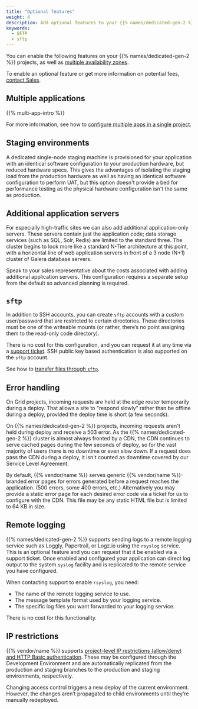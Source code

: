 ```yaml
---
title: "Optional features"
weight: 4
description: Add optional features to your {{% names/dedicated-gen-2 %}} project.
keywords:
  - SFTP
  - sftp
---
```


You can enable the following features on your {{% names/dedicated-gen-2 %}} projects,
as well as [multiple availability zones](../../dedicated-gen-3/options.md#multiple-availability-zones).

To enable an optional feature or get more information on potential fees,
[contact Sales](https://platform.sh/contact/).

## Multiple applications

{{% multi-app-intro %}}

For more information, see how to [configure multiple apps in a single project](../../create-apps/multi-app/_index.md).

## Staging environments

A dedicated single-node staging machine is provisioned for your application with an identical software configuration to your production hardware, but reduced hardware specs.
This gives the advantages of isolating the staging load from the production hardware as well as having an identical software configuration to perform UAT, but this option doesn't provide a bed for performance testing as the physical hardware configuration isn't the same as production.

## Additional application servers

For especially high-traffic sites we can also add additional application-only servers.
These servers contain just the application code; data storage services (such as SQL, Solr, Redis) are limited to the standard three.
The cluster begins to look more like a standard N-Tier architecture at this point, with a horizontal line of web application servers in front of a 3 node (N+1) cluster of Galera database servers.

Speak to your sales representative about the costs associated with adding additional application servers. 
This configuration requires a separate setup from the default so advanced planning is required.

## `sftp`

In addition to SSH accounts, you can create `sftp` accounts with a custom user/password that are restricted to certain directories. 
These directories must be one of the writeable mounts (or rather, there’s no point assigning them to the read-only code directory).

There is no cost for this configuration, and you can request it at any time via a [support ticket](/learn/overview/get-support.md). 
SSH public key based authentication is also supported on the `sftp` account.

See how to [transfer files through `sftp`](/development/file-transfer.md).

## Error handling

On Grid projects, incoming requests are held at the edge router temporarily during a deploy.
That allows a site to "respond slowly" rather than be offline during a deploy, provided the deploy time is short (a few seconds).

On {{% names/dedicated-gen-2 %}} projects, incoming requests aren't held during deploy and receive a 503 error.
As the {{% names/dedicated-gen-2 %}} cluster is almost always fronted by a CDN,
the CDN continues to serve cached pages during the few seconds of deploy,
so for the vast majority of users there is no downtime or even slow down.
If a request does pass the CDN during a deploy, it isn't counted as downtime covered by our Service Level Agreement.

By default, {{% vendor/name %}} serves generic {{% vendor/name %}}-branded error pages for errors generated before a request reaches the application.
(500 errors, some 400 errors, etc.)  Alternatively you may provide a static error page for each desired error code via a ticket for us to configure with the CDN.
This file may be any static HTML file but is limited to 64 KB in size.

## Remote logging

{{% names/dedicated-gen-2 %}} supports sending logs to a remote logging service such as Loggly, Papertrail, or Logz.io using the `rsyslog` service.
This is an optional feature and you can request that it be enabled via a support ticket.
Once enabled and configured your application can direct log output to the system `syslog` facility
and is replicated to the remote service you have configured.

When contacting support to enable `rsyslog`, you need:

- The name of the remote logging service to use.
- The message template format used by your logging service.
- The specific log files you want forwarded to your logging service.

There is no cost for this functionality.

## IP restrictions

{{% vendor/name %}} supports [project-level IP restrictions (allow/deny) and HTTP Basic authentication](../../environments/http-access-control.md). These may be configured through the Development Environment and are automatically replicated from the production and staging branches to the production and staging environments, respectively.

Changing access control triggers a new deploy of the current environment. 
However, the changes aren’t propagated to child environments until they’re manually redeployed.